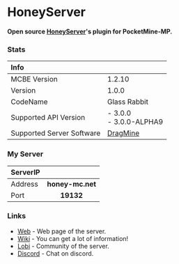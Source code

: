 # HoneyServer
__Open source [HoneyServer](https://honey-mc.net)'s plugin for PocketMine-MP.__

### Stats

| Info |  |
|:---|:---|
| MCBE Version | 1.2.10 |
| Version | 1.0.0 |
| CodeName | Glass Rabbit |
| Supported API Version | - 3.0.0 <br> - 3.0.0-ALPHA9 |
| Supported Server Software | [DragMine](https://github.com/DragMineTeam/DragMine) |

### My Server

| ServerIP |  |
|:---|:---:|
| Address | __honey-mc.net__ |
| Port | __19132__ |

### Links
 * [Web](https://honey-mc.net) - Web page of the server.
 * [Wiki](http://seesaawiki.jp/honey-mc/) - You can get a lot of information!
 * [Lobi](https://lobi.co/invite/ic385) - Community of the server.
 * [Discord](https://discord.gg/Qe8tE9N) - Chat on discord.
